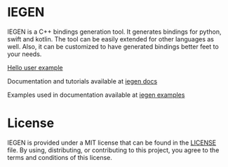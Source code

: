 # IEGEN

IEGEN is a C++ bindings generation tool.
It generates bindings for python, swift and kotlin.
The tool can be easily extended for other languages as well.
Also, it can be customized to have generated bindings better feet to your needs.

[Hello user example](https://github.com/PicsArt/iegen/tree/master/examples/tutorials/hello_user)

Documentation and tutorials available at
[iegen docs](https://iegen.picsart.com/)

Examples used in documentation available at
[iegen examples](https://github.com/PicsArt/iegen/tree/master/examples/primitives)

# License

IEGEN is provided under a MIT license that can be found in the [LICENSE](https://github.com/PicsArt/iegen/blob/master/LICENSE) file.
By using, distributing, or contributing to this project, you agree to the terms and conditions of this license.
